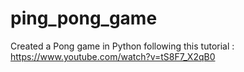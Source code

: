 # ping_pong_game

Created a Pong game in Python following this tutorial : https://www.youtube.com/watch?v=tS8F7_X2qB0

